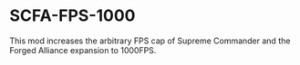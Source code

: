 # SCFA-FPS-1000
This mod increases the arbitrary FPS cap of Supreme Commander and the Forged Alliance expansion to 1000FPS.
